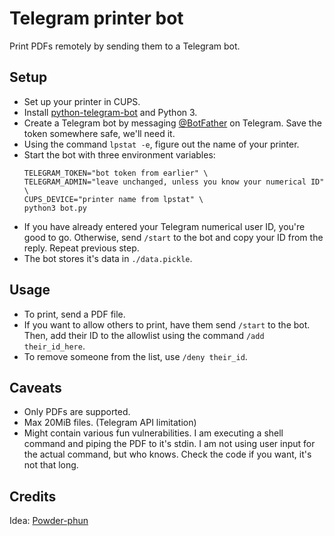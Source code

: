 # Telegram printer bot

Print PDFs remotely by sending them to a Telegram bot.

## Setup
* Set up your printer in CUPS.
* Install
  [python-telegram-bot](https://github.com/python-telegram-bot/python-telegram-bot)
  and Python 3.
* Create a Telegram bot by messaging [@BotFather](https://t.me/BotFather) on Telegram. Save the token somewhere safe, we'll need it.
* Using the command `lpstat -e`, figure out the name of your printer.
* Start the bot with three environment variables:
  ```
  TELEGRAM_TOKEN="bot token from earlier" \
  TELEGRAM_ADMIN="leave unchanged, unless you know your numerical ID" \
  CUPS_DEVICE="printer name from lpstat" \
  python3 bot.py
  ```
* If you have already entered your Telegram numerical user ID, you're good to go. Otherwise, send `/start` to the bot and copy your ID from the reply. Repeat previous step.
* The bot stores it's data in `./data.pickle`.

## Usage
* To print, send a PDF file.
* If you want to allow others to print, have them send `/start` to the bot. Then, add their ID to the allowlist using the command `/add their_id_here`.
* To remove someone from the list, use `/deny their_id`.

## Caveats
* Only PDFs are supported.
* Max 20MiB files. (Telegram API limitation)
* Might contain various fun vulnerabilities. I am executing a shell command and piping the PDF to it's stdin. I am not using user input for the actual command, but who knows. Check the code if you want, it's not that long.

## Credits
Idea: [Powder-phun](https://www.youtube.com/channel/UCmKhkMZDdt3G5l_s_K5zk5A)